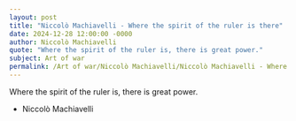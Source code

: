 ```yaml
---
layout: post
title: "Niccolò Machiavelli - Where the spirit of the ruler is there"
date: 2024-12-28 12:00:00 -0000
author: Niccolò Machiavelli
quote: "Where the spirit of the ruler is, there is great power."
subject: Art of war
permalink: /Art of war/Niccolò Machiavelli/Niccolò Machiavelli - Where the spirit of the ruler is there
---
```


Where the spirit of the ruler is, there is great power.

- Niccolò Machiavelli
